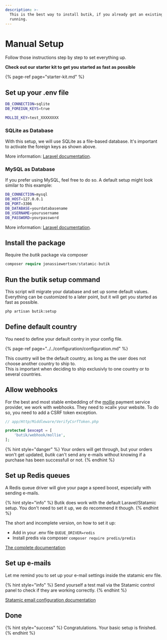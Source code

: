 ```yaml
---
description: >-
  This is the best way to install butik, if you already got an existing project
  running.
---
```


# Manual Setup

Follow those instructions step by step to set everything up.  

**Check out our starter kit to get you started as fast as possible**

{% page-ref page="starter-kit.md" %}

## Set up your .env file

```bash
DB_CONNECTION=sqlite
DB_FOREIGN_KEYS=true

MOLLIE_KEY=test_XXXXXXXX
```

### SQLite as Database

With this setup, we will use SQLite as a file-based database. It's important to activate the foreign keys as shown above.

More information: [Laravel documentation](https://laravel.com/docs/7.x/database). 

### MySQL as Database

If you prefer using MySQL, feel free to do so. A default setup might look similar to this example:

```bash
DB_CONNECTION=mysql
DB_HOST=127.0.0.1
DB_PORT=3306
DB_DATABASE=yourdatabasename
DB_USERNAME=yourusername
DB_PASSWORD=yourpassword
```

More information: [Laravel documentation](https://laravel.com/docs/7.x/database). 

## Install the package

Require the _butik_ package via composer

```php
composer require jonassiewertsen/statamic-butik
```

## Run the butik setup command

This script will migrate your database and set up some default values. Everything can be customized to a later point, but it will get you started as fast as possible.

```bash
php artisan butik:setup
```

## Define default country

You need to define your default contry in your config file.

{% page-ref page="../../configuration/configuration.md" %}

This country will be the default country, as long as the user does not choose another country to ship to.  
This is important when deciding to ship exclusivly to one country or to several countries. 

## Allow webhooks

For the best and most stable embedding of the [mollie](https://www.mollie.com/en) payment service provider, we work with webhooks. They need to »call« your website. To do so, you need to add a CSRF token exception.

```php
// app/Http/Middleware/VerifyCsrfToken.php

protected $except = [
    'butik/webhook/mollie',
];
```

{% hint style="danger" %}
Your orders will get through, but your orders won't get updated, _butik_ can't send any e-mails without knowing if a purchase has been successfull or not.
{% endhint %}

## Set up Redis queues

A Redis queue driver will give your page a speed boost, especially with sending e-mails.

{% hint style="info" %}
Butik does work with the default Laravel/Statamic setup. You don't need to set it up, we do recommend it though. 
{% endhint %}

The short and incomplete version, on how to set it up:

* Add in your .env file `QUEUE_DRIVER=redis`
* Install predis via composer `composer require predis/predis`

[The complete documentation](https://laravel.com/docs/master/redis)

##  Set up e-mails

Let me remind you to set up your e-mail settings inside the statamic env file.

{% hint style="info" %}
Send yourself a test mail via the Statamic control panel to check if they are working correctly.
{% endhint %}

 [Statamic email configuration documentation](https://statamic.dev/email)

## Done

{% hint style="success" %}
Congratulations. Your basic setup is finished.
{% endhint %}

